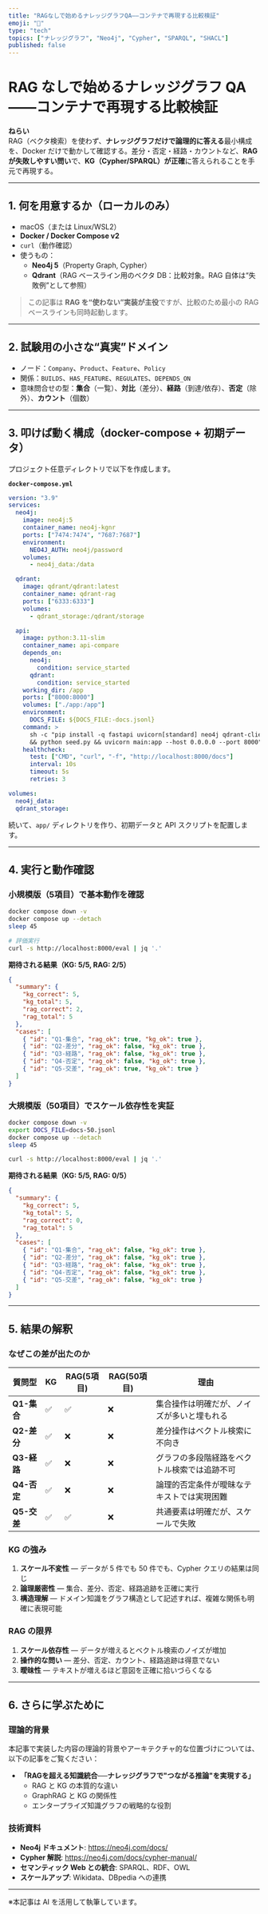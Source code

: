 ```yaml
---
title: "RAGなしで始めるナレッジグラフQA——コンテナで再現する比較検証"
emoji: "🧠"
type: "tech"
topics: ["ナレッジグラフ", "Neo4j", "Cypher", "SPARQL", "SHACL"]
published: false
---
```


# RAG なしで始めるナレッジグラフ QA——コンテナで再現する比較検証

**ねらい**  
RAG（ベクタ検索）を使わず、**ナレッジグラフだけで論理的に答える**最小構成を、Docker だけで動かして確認する。差分・否定・経路・カウントなど、**RAG が失敗しやすい問い**で、**KG（Cypher/SPARQL）が正確**に答えられることを手元で再現する。

---

## 1. 何を用意するか（ローカルのみ）

- macOS（または Linux/WSL2）
- **Docker / Docker Compose v2**
- `curl`（動作確認）
- 使うもの：
  - **Neo4j 5**（Property Graph, Cypher）
  - **Qdrant**（RAG ベースライン用のベクタ DB：比較対象。RAG 自体は“失敗例”として参照）

> この記事は **RAG を“使わない”実装が主役**ですが、比較のため最小の RAG ベースラインも同時起動します。

---

## 2. 試験用の小さな“真実”ドメイン

- ノード：`Company`、`Product`、`Feature`、`Policy`
- 関係：`BUILDS`、`HAS_FEATURE`、`REGULATES`、`DEPENDS_ON`
- 意味問合せの型：**集合**（一覧）、**対比**（差分）、**経路**（到達/依存）、**否定**（除外）、**カウント**（個数）

---

## 3. 叩けば動く構成（docker-compose + 初期データ）

プロジェクト任意ディレクトリで以下を作成します。

**`docker-compose.yml`**

```yaml
version: "3.9"
services:
  neo4j:
    image: neo4j:5
    container_name: neo4j-kgnr
    ports: ["7474:7474", "7687:7687"]
    environment:
      NEO4J_AUTH: neo4j/password
    volumes:
      - neo4j_data:/data

  qdrant:
    image: qdrant/qdrant:latest
    container_name: qdrant-rag
    ports: ["6333:6333"]
    volumes:
      - qdrant_storage:/qdrant/storage

  api:
    image: python:3.11-slim
    container_name: api-compare
    depends_on:
      neo4j:
        condition: service_started
      qdrant:
        condition: service_started
    working_dir: /app
    ports: ["8000:8000"]
    volumes: ["./app:/app"]
    environment:
      DOCS_FILE: ${DOCS_FILE:-docs.jsonl}
    command: >
      sh -c "pip install -q fastapi uvicorn[standard] neo4j qdrant-client sentence-transformers huggingface-hub==0.17.3
      && python seed.py && uvicorn main:app --host 0.0.0.0 --port 8000"
    healthcheck:
      test: ["CMD", "curl", "-f", "http://localhost:8000/docs"]
      interval: 10s
      timeout: 5s
      retries: 3

volumes:
  neo4j_data:
  qdrant_storage:
```


続いて、`app/` ディレクトリを作り、初期データと API スクリプトを配置します。

---

## 4. 実行と動作確認

### 小規模版（5項目）で基本動作を確認

```bash
docker compose down -v
docker compose up --detach
sleep 45

# 評価実行
curl -s http://localhost:8000/eval | jq '.'
```

**期待される結果（KG: 5/5, RAG: 2/5）**

```json
{
  "summary": {
    "kg_correct": 5,
    "kg_total": 5,
    "rag_correct": 2,
    "rag_total": 5
  },
  "cases": [
    { "id": "Q1-集合", "rag_ok": true, "kg_ok": true },
    { "id": "Q2-差分", "rag_ok": false, "kg_ok": true },
    { "id": "Q3-経路", "rag_ok": false, "kg_ok": true },
    { "id": "Q4-否定", "rag_ok": false, "kg_ok": true },
    { "id": "Q5-交差", "rag_ok": true, "kg_ok": true }
  ]
}
```

### 大規模版（50項目）でスケール依存性を実証

```bash
docker compose down -v
export DOCS_FILE=docs-50.jsonl
docker compose up --detach
sleep 45

curl -s http://localhost:8000/eval | jq '.'
```

**期待される結果（KG: 5/5, RAG: 0/5）**

```json
{
  "summary": {
    "kg_correct": 5,
    "kg_total": 5,
    "rag_correct": 0,
    "rag_total": 5
  },
  "cases": [
    { "id": "Q1-集合", "rag_ok": false, "kg_ok": true },
    { "id": "Q2-差分", "rag_ok": false, "kg_ok": true },
    { "id": "Q3-経路", "rag_ok": false, "kg_ok": true },
    { "id": "Q4-否定", "rag_ok": false, "kg_ok": true },
    { "id": "Q5-交差", "rag_ok": false, "kg_ok": true }
  ]
}
```

---

## 5. 結果の解釈

### なぜこの差が出たのか

| 質問型 | KG | RAG(5項目) | RAG(50項目) | 理由 |
|------|----|----|----|----|
| **Q1-集合** | ✅ | ✅ | ❌ | 集合操作は明確だが、ノイズが多いと埋もれる |
| **Q2-差分** | ✅ | ❌ | ❌ | 差分操作はベクトル検索に不向き |
| **Q3-経路** | ✅ | ❌ | ❌ | グラフの多段階経路をベクトル検索では追跡不可 |
| **Q4-否定** | ✅ | ❌ | ❌ | 論理的否定条件が曖昧なテキストでは実現困難 |
| **Q5-交差** | ✅ | ✅ | ❌ | 共通要素は明確だが、スケールで失敗 |

### KG の強み

1. **スケール不変性** — データが 5 件でも 50 件でも、Cypher クエリの結果は同じ
2. **論理厳密性** — 集合、差分、否定、経路追跡を正確に実行
3. **構造理解** — ドメイン知識をグラフ構造として記述すれば、複雑な関係も明確に表現可能

### RAG の限界

1. **スケール依存性** — データが増えるとベクトル検索のノイズが増加
2. **操作的な問い** — 差分、否定、カウント、経路追跡は得意でない
3. **曖昧性** — テキストが増えるほど意図を正確に拾いづらくなる

---

## 6. さらに学ぶために

### 理論的背景

本記事で実装した内容の理論的背景やアーキテクチャ的な位置づけについては、以下の記事をご覧ください：

- **「RAGを超える知識統合──ナレッジグラフで"つながる推論"を実現する」**
  - RAG と KG の本質的な違い
  - GraphRAG と KG の関係性
  - エンタープライズ知識グラフの戦略的な役割

### 技術資料

- **Neo4j ドキュメント**: https://neo4j.com/docs/
- **Cypher 解説**: https://neo4j.com/docs/cypher-manual/
- **セマンティック Web との統合**: SPARQL、RDF、OWL
- **スケールアップ**: Wikidata、DBpedia への連携

---

※本記事は AI を活用して執筆しています。
